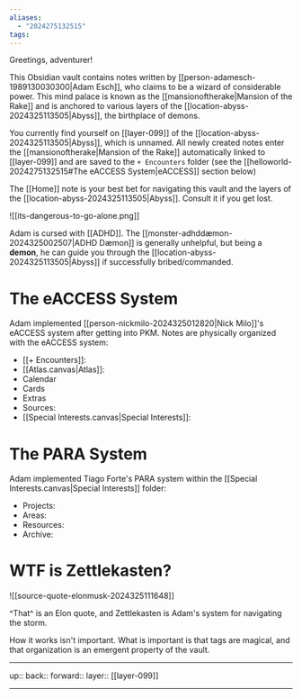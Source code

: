 ```yaml
---
aliases:
  - "2024275132515"
tags:
---
```

Greetings, adventurer!

This Obsidian vault contains notes written by [[person-adamesch-1989130030300|Adam Esch]], who claims to be a wizard of considerable power. This mind palace is known as the [[mansionoftherake|Mansion of the Rake]] and is anchored to various layers of the [[location-abyss-2024325113505|Abyss]], the birthplace of demons.

You currently find yourself on [[layer-099]] of the [[location-abyss-2024325113505|Abyss]], which is unnamed. All newly created notes enter the [[mansionoftherake|Mansion of the Rake]] automatically linked to [[layer-099]] and are saved to the `+ Encounters` folder (see the [[helloworld-2024275132515#The eACCESS System|eACCESS]] section below)

The [[Home]] note is your best bet for navigating this vault and the layers of the [[location-abyss-2024325113505|Abyss]]. Consult it if you get lost.

![[its-dangerous-to-go-alone.png]]

Adam is cursed with [[ADHD]]. The [[monster-adhddæmon-2024325002507|ADHD Dæmon]] is generally unhelpful, but being a **demon**, he can guide you through the [[location-abyss-2024325113505|Abyss]] if successfully bribed/commanded.

# The eACCESS System

Adam implemented [[person-nickmilo-2024325012820|Nick Milo]]'s eACCESS system after getting into PKM. Notes are physically organized with the eACCESS system:

- [[+ Encounters]]: 
- [[Atlas.canvas|Atlas]]:
- Calendar
- Cards
- Extras
- Sources: 
- [[Special Interests.canvas|Special Interests]]: 

# The PARA System

Adam implemented Tiago Forte's PARA system within the [[Special Interests.canvas|Special Interests]] folder:

- Projects: 
- Areas: 
- Resources: 
- Archive: 

# WTF is Zettlekasten?

![[source-quote-elonmusk-2024325111648]]


^That^ is an Elon quote, and Zettlekasten is Adam's system for navigating the storm.

How it works isn't important. What is important is that tags are magical, and that organization is an emergent property of the vault.

***

up:: 
back:: 
forward:: 
layer:: [[layer-099]]

***

